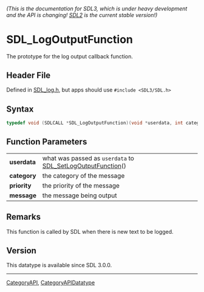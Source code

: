 ###### (This is the documentation for SDL3, which is under heavy development and the API is changing! [SDL2](https://wiki.libsdl.org/SDL2/) is the current stable version!)
# SDL_LogOutputFunction

The prototype for the log output callback function.

## Header File

Defined in [SDL_log.h](https://github.com/libsdl-org/SDL/blob/main/include/SDL3/SDL_log.h), but apps should use `#include <SDL3/SDL.h>`

## Syntax

```c
typedef void (SDLCALL *SDL_LogOutputFunction)(void *userdata, int category, SDL_LogPriority priority, const char *message);
```

## Function Parameters

|                  |                                                                                         |
| ---------------- | --------------------------------------------------------------------------------------- |
| **userdata**     | what was passed as `userdata` to [SDL_SetLogOutputFunction](SDL_SetLogOutputFunction)() |
| **category**     | the category of the message                                                             |
| **priority**     | the priority of the message                                                             |
| **message**      | the message being output                                                                |

## Remarks

This function is called by SDL when there is new text to be logged.

## Version

This datatype is available since SDL 3.0.0.

----
[CategoryAPI](CategoryAPI), [CategoryAPIDatatype](CategoryAPIDatatype)

